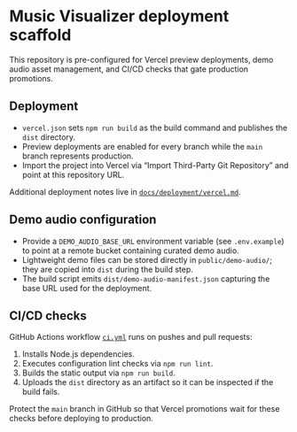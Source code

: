 # Music Visualizer deployment scaffold

This repository is pre-configured for Vercel preview deployments, demo audio asset management, and CI/CD checks that gate
production promotions.

## Deployment

- `vercel.json` sets `npm run build` as the build command and publishes the `dist` directory.
- Preview deployments are enabled for every branch while the `main` branch represents production.
- Import the project into Vercel via “Import Third-Party Git Repository” and point at this repository URL.

Additional deployment notes live in [`docs/deployment/vercel.md`](docs/deployment/vercel.md).

## Demo audio configuration

- Provide a `DEMO_AUDIO_BASE_URL` environment variable (see `.env.example`) to point at a remote bucket containing curated demo
  audio.
- Lightweight demo files can be stored directly in `public/demo-audio/`; they are copied into `dist` during the build step.
- The build script emits `dist/demo-audio-manifest.json` capturing the base URL used for the deployment.

## CI/CD checks

GitHub Actions workflow [`ci.yml`](.github/workflows/ci.yml) runs on pushes and pull requests:

1. Installs Node.js dependencies.
2. Executes configuration lint checks via `npm run lint`.
3. Builds the static output via `npm run build`.
4. Uploads the `dist` directory as an artifact so it can be inspected if the build fails.

Protect the `main` branch in GitHub so that Vercel promotions wait for these checks before deploying to production.
